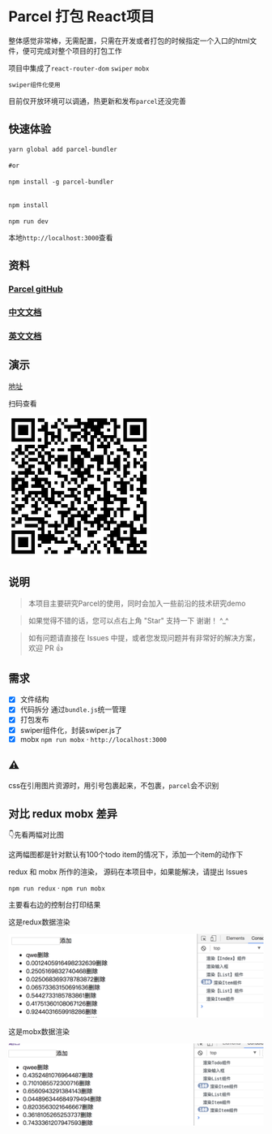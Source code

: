 # Parcel 打包 React项目

整体感觉非常棒，无需配置，只需在开发或者打包的时候指定一个入口的html文件，便可完成对整个项目的打包工作

项目中集成了`react-router-dom` `swiper` `mobx` 

`swiper组件化使用`

目前仅开放环境可以调通，热更新和发布`parcel`还没完善

## 快速体验
```shell
yarn global add parcel-bundler

#or

npm install -g parcel-bundler

```
```shell

npm install

npm run dev
```

本地`http://localhost:3000`查看

## 资料

### 

### [Parcel gitHub](https://github.com/parcel-bundler/parcel)

### [中文文档](http://www.parceljs.io)

### [英文文档](https://parceljs.org/)

## 演示

[地址](https://topthinking.github.io/parcel-react/#/)

扫码查看

![](./doc/demo.png)

## 说明

>  本项目主要研究Parcel的使用，同时会加入一些前沿的技术研究demo

>  如果觉得不错的话，您可以点右上角 "Star" 支持一下 谢谢！ ^_^

>  如有问题请直接在 Issues 中提，或者您发现问题并有非常好的解决方案，欢迎 PR 👍

## 需求

- [x] 文件结构
- [x] 代码拆分 通过`bundle.js`统一管理
- [x] 打包发布
- [x] swiper组件化，封装swiper.js了
- [x] mobx `npm run mobx` &middot; `http://localhost:3000`

## ⚠️

css在引用图片资源时，用引号包裹起来，不包裹，`parcel`会不识别

##  对比 redux mobx 差异

👇先看两幅对比图

这两幅图都是针对默认有100个todo item的情况下，添加一个item的动作下

redux 和 mobx 所作的渲染， 源码在本项目中，如果能解决，请提出 Issues

`npm run redux`  &middot;  `npm run mobx`

主要看右边的控制台打印结果

这是redux数据渲染

![](./doc/redux-render.png)

这是mobx数据渲染

![](./doc/mobx-render.png)
